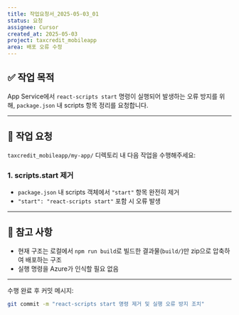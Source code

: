 ```yaml
---
title: 작업요청서_2025-05-03_01
status: 요청
assignee: Cursor
created_at: 2025-05-03
project: taxcredit_mobileapp
area: 배포 오류 수정
---
```


## ✅ 작업 목적
App Service에서 `react-scripts start` 명령이 실행되어 발생하는 오류 방지를 위해, `package.json` 내 scripts 항목 정리를 요청합니다.

---

## 📌 작업 요청

`taxcredit_mobileapp/my-app/` 디렉토리 내 다음 작업을 수행해주세요:

### 1. scripts.start 제거
- `package.json` 내 scripts 객체에서 `"start"` 항목 완전히 제거
- `"start": "react-scripts start"` 포함 시 오류 발생

---

## 🧩 참고 사항
- 현재 구조는 로컬에서 `npm run build`로 빌드한 결과물(`build/`)만 zip으로 압축하여 배포하는 구조
- 실행 명령을 Azure가 인식할 필요 없음

---

수행 완료 후 커밋 메시지:
```bash
git commit -m "react-scripts start 명령 제거 및 실행 오류 방지 조치"
```
